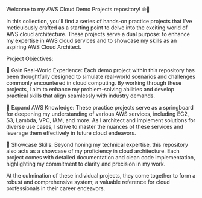 Welcome to my AWS Cloud Demo Projects repository! 🌐💼

In this collection, you'll find a series of hands-on practice projects that I've meticulously crafted as a starting point to delve into the exciting world of AWS cloud architecture. These projects serve a dual purpose: to enhance my expertise in AWS cloud services and to showcase my skills as an aspiring AWS Cloud Architect.

Project Objectives:

🔹 Gain Real-World Experience: Each demo project within this repository has been thoughtfully designed to simulate real-world scenarios and challenges commonly encountered in cloud computing. By working through these projects, I aim to enhance my problem-solving abilities and develop practical skills that align seamlessly with industry demands.

🔹 Expand AWS Knowledge: These practice projects serve as a springboard for deepening my understanding of various AWS services, including EC2, S3, Lambda, VPC, IAM, and more. As I architect and implement solutions for diverse use cases, I strive to master the nuances of these services and leverage them effectively in future cloud endeavors.

🔹 Showcase Skills: Beyond honing my technical expertise, this repository also acts as a showcase of my proficiency in cloud architecture. Each project comes with detailed documentation and clean code implementation, highlighting my commitment to clarity and precision in my work.





At the culmination of these individual projects, they come together to form a robust and comprehensive system; a valuable reference for cloud professionals in their career endeavors.

